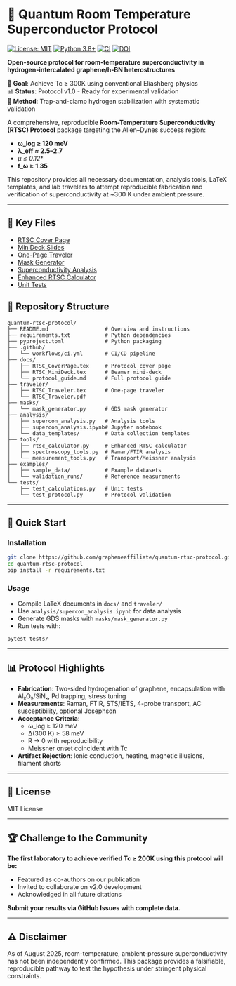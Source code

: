 # 🧪 Quantum Room Temperature Superconductor Protocol

[![License: MIT](https://img.shields.io/badge/License-MIT-yellow.svg)](https://opensource.org/licenses/MIT)
[![Python 3.8+](https://img.shields.io/badge/python-3.8+-blue.svg)](https://www.python.org/downloads/)
[![CI](https://github.com/grapheneaffiliate/quantum-rtsc-protocol/workflows/CI/badge.svg)](https://github.com/grapheneaffiliate/quantum-rtsc-protocol/actions)
[![DOI](https://img.shields.io/badge/DOI-pending-orange.svg)](https://github.com/grapheneaffiliate/quantum-rtsc-protocol)

**Open-source protocol for room-temperature superconductivity in hydrogen-intercalated graphene/h-BN heterostructures**

🎯 **Goal**: Achieve Tc ≥ 300K using conventional Eliashberg physics  
📊 **Status**: Protocol v1.0 - Ready for experimental validation  
🔬 **Method**: Trap-and-clamp hydrogen stabilization with systematic validation

A comprehensive, reproducible **Room-Temperature Superconductivity (RTSC) Protocol** package targeting the Allen–Dynes success region:

- **ω_log ≥ 120 meV**
- **λ_eff ≈ 2.5–2.7**
- **μ* ≤ 0.12**
- **f_ω ≥ 1.35**

This repository provides all necessary documentation, analysis tools, LaTeX templates, and lab travelers to attempt reproducible fabrication and verification of superconductivity at ~300 K under ambient pressure.

---

## 📂 Key Files

- [RTSC Cover Page](docs/RTSC_CoverPage.tex)
- [MiniDeck Slides](docs/RTSC_MiniDeck.tex)
- [One-Page Traveler](traveler/RTSC_Traveler.tex)
- [Mask Generator](masks/mask_generator.py)
- [Superconductivity Analysis](analysis/supercon_analysis.py)
- [Enhanced RTSC Calculator](tools/rtsc_calculator.py)
- [Unit Tests](tests/test_calculations.py)

## 📂 Repository Structure

```
quantum-rtsc-protocol/
├── README.md                  # Overview and instructions
├── requirements.txt           # Python dependencies
├── pyproject.toml             # Python packaging
├── .github/
│   └── workflows/ci.yml       # CI/CD pipeline
├── docs/
│   ├── RTSC_CoverPage.tex     # Protocol cover page
│   ├── RTSC_MiniDeck.tex      # Beamer mini-deck
│   └── protocol_guide.md      # Full protocol guide
├── traveler/
│   ├── RTSC_Traveler.tex      # One-page traveler
│   └── RTSC_Traveler.pdf
├── masks/
│   └── mask_generator.py      # GDS mask generator
├── analysis/
│   ├── supercon_analysis.py   # Analysis tools
│   ├── supercon_analysis.ipynb# Jupyter notebook
│   └── data_templates/        # Data collection templates
├── tools/
│   ├── rtsc_calculator.py     # Enhanced RTSC calculator
│   ├── spectroscopy_tools.py  # Raman/FTIR analysis
│   └── measurement_tools.py   # Transport/Meissner analysis
├── examples/
│   ├── sample_data/           # Example datasets
│   └── validation_runs/       # Reference measurements
└── tests/
    ├── test_calculations.py   # Unit tests
    └── test_protocol.py       # Protocol validation
```

---

## 🚀 Quick Start

### Installation
```bash
git clone https://github.com/grapheneaffiliate/quantum-rtsc-protocol.git
cd quantum-rtsc-protocol
pip install -r requirements.txt
```

### Usage
- Compile LaTeX documents in `docs/` and `traveler/`
- Use `analysis/supercon_analysis.ipynb` for data analysis
- Generate GDS masks with `masks/mask_generator.py`
- Run tests with:
```bash
pytest tests/
```

---

## 📊 Protocol Highlights

- **Fabrication**: Two-sided hydrogenation of graphene, encapsulation with Al₂O₃/SiNₓ, Pd trapping, stress tuning
- **Measurements**: Raman, FTIR, STS/IETS, 4-probe transport, AC susceptibility, optional Josephson
- **Acceptance Criteria**:
  - ω_log ≥ 120 meV
  - Δ(300 K) ≥ 58 meV
  - R → 0 with reproducibility
  - Meissner onset coincident with Tc
- **Artifact Rejection**: Ionic conduction, heating, magnetic illusions, filament shorts

---

## 📄 License
MIT License

---

## 🏆 Challenge to the Community

**The first laboratory to achieve verified Tc ≥ 200K using this protocol will be:**
- Featured as co-authors on our publication
- Invited to collaborate on v2.0 development
- Acknowledged in all future citations

**Submit your results via GitHub Issues with complete data.**

---

## ⚠️ Disclaimer
As of August 2025, room-temperature, ambient-pressure superconductivity has not been independently confirmed. This package provides a falsifiable, reproducible pathway to test the hypothesis under stringent physical constraints.
